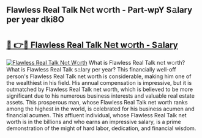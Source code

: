 ## Flawless Real Talk N𝚎t w𝚘rth - Part-wpY S𝚊lary per year dki8O

# <h2><a href="http://gc1fc5z.nevu.top/?p=Flawless+Real+Talk">🔗 👉🔴 Flawless Real Talk N𝚎t w𝚘rth - S𝚊lary</a></h2>

[![Flawless Real Talk N𝚎t W𝚘rth](https://i.imgur.com/Oavwk0R.jpeg)](http://gc1fc5z.nevu.top/?p=Flawless+Real+Talk)
What is Flawless Real Talk n𝚎t w𝚘rth? What is Flawless Real Talk s𝚊lary per year?
This financially well-off person's Flawless Real Talk net worth is considerable, making him one of the wealthiest in his field. His annual compensation is impressive, but it is outmatched by Flawless Real Talk net worth, which is believed to be more significant due to his numerous business interests and valuable real estate assets. This prosperous man, whose Flawless Real Talk net worth ranks among the highest in the world, is celebrated for his business acumen and financial acumen. This affluent individual, whose Flawless Real Talk net worth is in the billions and who earns an impressive salary, is a prime demonstration of the might of hard labor, dedication, and financial wisdom.

